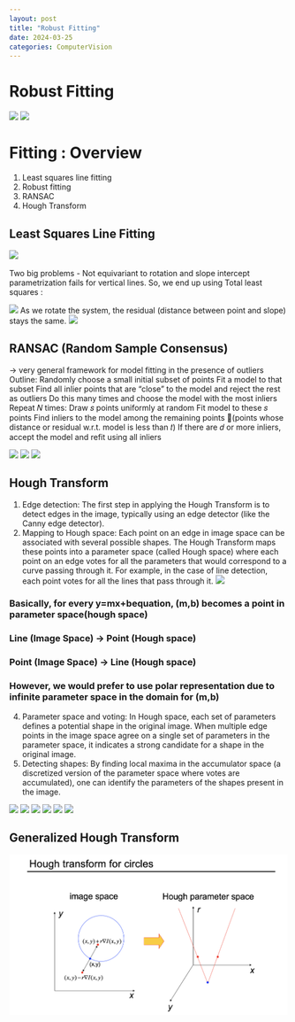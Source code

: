 ```yaml
---
layout: post
title: "Robust Fitting"
date: 2024-03-25
categories: ComputerVision
---
```


# Robust Fitting

![](/images/2024-03-25/1.png)
![](/images/2024-03-25/2.png)

# Fitting : Overview
1) Least squares line fitting
2) Robust fitting
3) RANSAC
4) Hough Transform


## Least Squares Line Fitting
![](/images/2024-03-25/3.png)

Two big problems - Not equivariant to rotation and slope intercept parametrization fails for vertical lines.
So, we end up using Total least squares : 

![](/images/2024-03-25/4.png)
As we rotate the system, the residual (distance between point and slope) stays the same.
![](/images/2024-03-25/5.png)

## RANSAC (Random Sample Consensus)
-> very general framework for model fitting in the presence of outliers
Outline:
  Randomly choose a small initial subset of points
  Fit a model to that subset
  Find all inlier points that are “close” to the model and reject the rest as outliers
  Do this many times and choose the model with the most inliers
Repeat 𝑁 times:
  Draw 𝑠 points uniformly at random
  Fit model to these 𝑠 points
  Find inliers to the model among the remaining points (points whose distance or residual w.r.t. model is less than 𝑡)
  If there are 𝑑 or more inliers, accept the model and refit using all inliers

![](/images/2024-03-25/6.png)
![](/images/2024-03-25/7.png)
![](/images/2024-03-25/8.png)

## Hough Transform
1. Edge detection: The first step in applying the Hough Transform is to detect edges in the image, typically using an edge detector (like the Canny edge detector).
2. Mapping to Hough space: Each point on an edge in image space can be associated with several possible shapes. The Hough Transform maps these points into a parameter space (called Hough space) where each point on an edge votes for all the parameters that would correspond to a curve passing through it. For example, in the case of line detection, each point votes for all the lines that pass through it.
![](/images/2024-03-25/9.png)
### Basically, for every y=mx+bequation, (m,b) becomes a point in parameter space(hough space)
### Line (Image Space) -> Point (Hough space)
### Point (Image Space) -> Line (Hough space)

### However, we would prefer to use polar representation due to infinite parameter space in the domain for (m,b)
4. Parameter space and voting: In Hough space, each set of parameters defines a potential shape in the original image. When multiple edge points in the image space agree on a single set of parameters in the parameter space, it indicates a strong candidate for a shape in the original image.
5. Detecting shapes: By finding local maxima in the accumulator space (a discretized version of the parameter space where votes are accumulated), one can identify the parameters of the shapes present in the image.

![](/images/2024-03-25/10.png)
![](/images/2024-03-25/11.png)
![](/images/2024-03-25/12.png)
![](/images/2024-03-25/13.png)
![](/images/2024-03-25/14.png)
![](/images/2024-03-25/15.png)

## Generalized Hough Transform

![](/images/2024-03-25/16.png)






